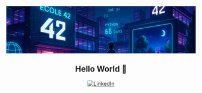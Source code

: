 <!-- Banner -->
<img align="center" src="https://github.com/be0x686172/be0x686172/blob/main/42wallpaper2.png?raw=true">

<!-- Title -->
<h2 align="center">Hello World 👋</h2>

<p align="center">
  <!-- Socials -->
  <a href="https://linkedin.com/in/abderahmane-behar-rahala" target="_blank">
    <img src="https://raw.githubusercontent.com/rahuldkjain/github-profile-readme-generator/master/src/images/icons/Social/linked-in-alt.svg" alt="LinkedIn" height="30" width="30" />
  </a>
</p>
